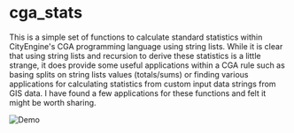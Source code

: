 # cga_stats
This is a simple set of functions to calculate standard statistics within CityEngine's CGA programming language using string lists. While it is clear that using string lists and recursion to derive these statistics is a little strange, it does provide some useful applications within a CGA rule such as basing splits on string lists values (totals/sums) or finding various applications for calculating statistics from custom input data strings from GIS data. I have found a few applications for these functions and felt it might be worth sharing.  

![Demo](https://github.com/Holisticnature/cga_stats/blob/master/CGAStatistics/images/CGAStat.gif)
